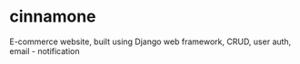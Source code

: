 # cinnamone
E-commerce website, built using Django web framework, CRUD, user auth, email - notification
